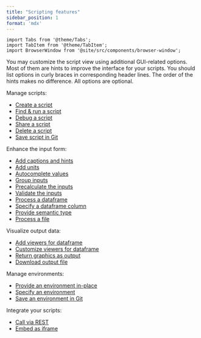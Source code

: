 ```yaml
---
title: "Scripting features"
sidebar_position: 1
format: 'mdx'
---
```


```mdx-code-block
import Tabs from '@theme/Tabs';
import TabItem from '@theme/TabItem';
import BrowserWindow from '@site/src/components/browser-window';
```

You may customize the script view using additional GUI-related options.
Most of them are hints to improve the interface for your scripts.
You should list options in curly braces in corresponding header lines.
The order of the hints makes no difference. All options are optional.

Manage scripts:

- [Create a script](create-script.mdx)
- [Find & run a script](find-script.mdx)
- [Debug a script](debug-script.mdx)
- [Share a script](sharing-script.mdx)
- [Delete a script](delete-script.mdx)
- [Save script in Git](convert-script-to-package-function.mdx) 

Enhance the input form:

- [Add captions and hints](add-captions.mdx)
- [Add units](specify-units.mdx)
- [Autocomplete values](autocomplete-values.mdx)
- [Group inputs](group-inputs.mdx)
- [Precalculate the inputs](precalculate-inputs.mdx)
- [Validate the inputs](validate-inputs.mdx)
- [Process a dataframe](process-dataframe.mdx)
- [Specify a dataframe column](use-column-inputs.mdx)
- [Provide semantic type](detect-semantic-type.mdx)
- [Process a file](use-input-file.mdx)

Visualize output data:

- [Add viewers for dataframe](add-viewers.mdx)
- [Customize viewers for dataframe](customize-viewers.mdx)
- [Return graphics as output](generate-graphics.mdx)
- [Download output file](generate-file.mdx)

Manage environments: 
- [Provide an environment in-place](store-env-in-code.mdx)
- [Specify an environment](specify-env.mdx)
- [Save an environment in Git](share-envs.mdx)

Integrate your scripts:

- [Call via REST](call-via-rest.md)
- [Embed as iframe](embed-as-iframe.mdx)

